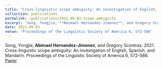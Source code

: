 ```yaml
---
title: "Cross-linguistic scope ambiguity: An investigation of English, Spanish, and Mandarin"
collection: publications
permalink: /publications/2021-09-03-scope-ambiguity
excerpt: 'Song, Yongjia, **Abimael Hernandez-Jimenez**, and Gregory Scontras. 2021. Cross-linguistic scope ambiguity: An investigation of English, Spanish, and Mandarin. Proceedings of the Linguistic Society of America 6, 572-586.'
date: 2021-09-03
venue: 'Proceedings of the Linguistic Society of America 6, 572-586'
---
```

Song, Yongjia, **Abimael Hernandez-Jimenez**, and Gregory Scontras. 2021. Cross-linguistic scope ambiguity: An investigation of English, Spanish, and Mandarin. Proceedings of the Linguistic Society of America 6, 572-586. [Paper](../blob/master/LSA_2021_paper.pdf)

